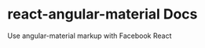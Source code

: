 react-angular-material Docs
======================

Use angular-material markup with Facebook React
